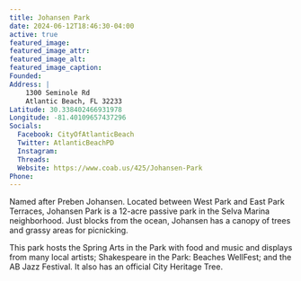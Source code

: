 ```yaml
---
title: Johansen Park
date: 2024-06-12T18:46:30-04:00
active: true
featured_image: 
featured_image_attr: 
featured_image_alt: 
featured_image_caption: 
Founded: 
Address: |
    1300 Seminole Rd
    Atlantic Beach, FL 32233
Latitude: 30.338402466931978
Longitude: -81.40109657437296
Socials: 
  Facebook: CityOfAtlanticBeach
  Twitter: AtlanticBeachPD
  Instagram:
  Threads:
  Website: https://www.coab.us/425/Johansen-Park
Phone: 	
---
```

Named after Preben Johansen.  Located between West Park and East Park Terraces, Johansen Park is a 12-acre passive park in the Selva Marina neighborhood. Just blocks from the ocean, Johansen has a canopy of trees and grassy areas for picnicking.

This park hosts the Spring Arts in the Park with food and music and displays from many local artists; Shakespeare in the Park: Beaches WellFest; and the AB Jazz Festival. It also has an official City Heritage Tree.